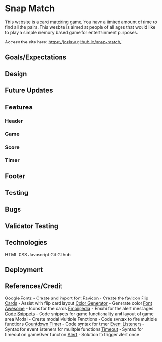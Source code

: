 # **Snap Match**
This website is a card matching game. You have a limited amount of time to find all the pairs. This wesbite is aimed at people of all ages that would like to play a simple memory based game for entertainment purposes.

Access the site here: https://joslaw.github.io/snap-match/
<br>
## **Goals/Expectations**

## Design
## Future Updates
## Features
### Header
### Game
### Score
### Timer
## Footer
## Testing
## Bugs
## Validator Testing
## Technologies
HTML
CSS
Javascript
Git
Github

## Deployment
## References/Credit
[Google Fonts](https://fonts.google.com/) - Create and import font
[Favicon](https://favicon.io/logo-generator/) - Create the favicon
[Flip Cards](https://www.w3schools.com/howto/howto_css_flip_card.asp) - Assist with flip card layout
[Color Generator](https://coolors.co/f28824-ffffff-e6e8e6-ced0ce-191919) - Generate color
[Font Awesome](https://fontawesome.com/) - Icons for the cards
[Emojipedia](https://emojipedia.org/grinning-face-with-smiling-eyes/) - Emohi for the alert messages
[Code Snippets](https://github.com/sandraisrael/Memory-Game-fend) - Code snippets for game functionality and layout of game area
[Modal](http://www-db.deis.unibo.it/courses/TW/DOCS/w3schools/w3css/w3css_modal.asp.html#gsc.tab=0) - Create modal
[Multiple Functions](https://stackoverflow.com/questions/3910736/how-to-call-multiple-javascript-functions-in-onclick-event) - Code syntax to fire multiple functions
[Countdown Timer](https://www.w3schools.com/jsref/met_win_setinterval.asp) - Code syntax for timer
[Event Listeners](https://stackoverflow.com/questions/25028853/addeventlistener-two-functions) - Syntax for event listeners for mulitple functions
[Timeout](https://www.w3schools.com/jsref/met_win_settimeout.asp) - Syntax for timeout on gameOver function
[Alert](https://stackoverflow.com/questions/24768067/display-alert-only-once) - Solution to trigger alert once